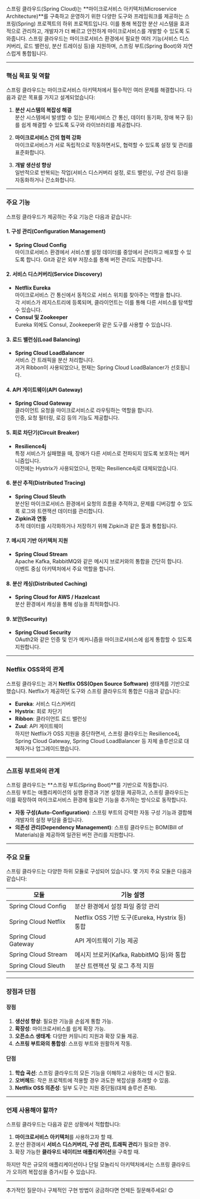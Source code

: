 스프링 클라우드(Spring Cloud)는 **마이크로서비스 아키텍처(Microservice Architecture)**를 구축하고 운영하기 위한 다양한 도구와 프레임워크를 제공하는 스프링(Spring) 프로젝트의 하위 프로젝트입니다. 이를 통해 복잡한 분산 시스템을 효과적으로 관리하고, 개발자가 더 빠르고 안전하게 마이크로서비스를 개발할 수 있도록 도와줍니다. 스프링 클라우드는 마이크로서비스 환경에서 필요한 여러 기능(서비스 디스커버리, 로드 밸런싱, 분산 트레이싱 등)을 지원하며, 스프링 부트(Spring Boot)와 자연스럽게 통합됩니다.

---

### 핵심 목표 및 역할
스프링 클라우드는 마이크로서비스 아키텍처에서 필수적인 여러 문제를 해결합니다. 다음과 같은 목표를 가지고 설계되었습니다:

1. **분산 시스템의 복잡성 해결**  
   분산 시스템에서 발생할 수 있는 문제(서비스 간 통신, 데이터 동기화, 장애 복구 등)를 쉽게 해결할 수 있도록 도구와 라이브러리를 제공합니다.

2. **마이크로서비스 간의 협력 강화**  
   마이크로서비스가 서로 독립적으로 작동하면서도, 협력할 수 있도록 설정 및 관리를 표준화합니다.

3. **개발 생산성 향상**  
   일반적으로 반복되는 작업(서비스 디스커버리 설정, 로드 밸런싱, 구성 관리 등)을 자동화하거나 간소화합니다.

---

### 주요 기능
스프링 클라우드가 제공하는 주요 기능은 다음과 같습니다:

#### 1. **구성 관리(Configuration Management)**  
   - **Spring Cloud Config**  
     마이크로서비스 환경에서 서비스별 설정 데이터를 중앙에서 관리하고 배포할 수 있도록 합니다. Git과 같은 외부 저장소를 통해 버전 관리도 지원합니다.

#### 2. **서비스 디스커버리(Service Discovery)**  
   - **Netflix Eureka**  
     마이크로서비스 간 통신에서 동적으로 서비스 위치를 찾아주는 역할을 합니다.  
     각 서비스가 레지스트리에 등록되며, 클라이언트는 이를 통해 다른 서비스를 탐색할 수 있습니다.
   - **Consul 및 Zookeeper**  
     Eureka 외에도 Consul, Zookeeper와 같은 도구를 사용할 수 있습니다.

#### 3. **로드 밸런싱(Load Balancing)**  
   - **Spring Cloud LoadBalancer**  
     서비스 간 트래픽을 분산 처리합니다.  
     과거 Ribbon이 사용되었으나, 현재는 Spring Cloud LoadBalancer가 선호됩니다.

#### 4. **API 게이트웨이(API Gateway)**  
   - **Spring Cloud Gateway**  
     클라이언트 요청을 마이크로서비스로 라우팅하는 역할을 합니다.  
     인증, 요청 필터링, 로깅 등의 기능도 제공합니다.

#### 5. **회로 차단기(Circuit Breaker)**  
   - **Resilience4j**  
     특정 서비스가 실패했을 때, 장애가 다른 서비스로 전파되지 않도록 보호하는 메커니즘입니다.  
     이전에는 Hystrix가 사용되었으나, 현재는 Resilience4j로 대체되었습니다.

#### 6. **분산 추적(Distributed Tracing)**  
   - **Spring Cloud Sleuth**  
     분산된 마이크로서비스 환경에서 요청의 흐름을 추적하고, 문제를 디버깅할 수 있도록 로그와 트랜잭션 데이터를 관리합니다.
   - **Zipkin과 연동**  
     추적 데이터를 시각화하거나 저장하기 위해 Zipkin과 같은 툴과 통합됩니다.

#### 7. **메시지 기반 아키텍처 지원**  
   - **Spring Cloud Stream**  
     Apache Kafka, RabbitMQ와 같은 메시지 브로커와의 통합을 간단히 합니다.  
     이벤트 중심 아키텍처에서 주요 역할을 합니다.

#### 8. **분산 캐싱(Distributed Caching)**  
   - **Spring Cloud for AWS / Hazelcast**  
     분산 환경에서 캐싱을 통해 성능을 최적화합니다.

#### 9. **보안(Security)**  
   - **Spring Cloud Security**  
     OAuth2와 같은 인증 및 인가 메커니즘을 마이크로서비스에 쉽게 통합할 수 있도록 지원합니다.

---

### Netflix OSS와의 관계
스프링 클라우드는 과거 **Netflix OSS(Open Source Software)** 생태계를 기반으로 했습니다. Netflix가 제공하던 도구와 스프링 클라우드의 통합은 다음과 같습니다:
- **Eureka**: 서비스 디스커버리
- **Hystrix**: 회로 차단기
- **Ribbon**: 클라이언트 로드 밸런싱
- **Zuul**: API 게이트웨이  
하지만 Netflix가 OSS 지원을 중단하면서, 스프링 클라우드는 Resilience4j, Spring Cloud Gateway, Spring Cloud LoadBalancer 등 자체 솔루션으로 대체하거나 업그레이드했습니다.

---

### 스프링 부트와의 관계
스프링 클라우드는 **스프링 부트(Spring Boot)**를 기반으로 작동합니다.  
스프링 부트는 애플리케이션의 실행 환경과 기본 설정을 제공하고, 스프링 클라우드는 이를 확장하여 마이크로서비스 환경에 필요한 기능을 추가하는 방식으로 동작합니다.

- **자동 구성(Auto-Configuration)**: 스프링 부트의 강력한 자동 구성 기능과 결합해 개발자의 설정 부담을 줄입니다.
- **의존성 관리(Dependency Management)**: 스프링 클라우드는 BOM(Bill of Materials)을 제공하여 일관된 버전 관리를 지원합니다.

---

### 주요 모듈
스프링 클라우드는 다양한 하위 모듈로 구성되어 있습니다. 몇 가지 주요 모듈은 다음과 같습니다:

| 모듈                 | 기능 설명                                                                 |
|----------------------|------------------------------------------------------------------------|
| Spring Cloud Config  | 분산 환경에서 설정 파일 중앙 관리                                            |
| Spring Cloud Netflix| Netflix OSS 기반 도구(Eureka, Hystrix 등) 통합                              |
| Spring Cloud Gateway| API 게이트웨이 기능 제공                                                    |
| Spring Cloud Stream | 메시지 브로커(Kafka, RabbitMQ 등)와 통합                                    |
| Spring Cloud Sleuth | 분산 트랜잭션 및 로그 추적 지원                                             |

---

### 장점과 단점
#### 장점
1. **생산성 향상**: 필요한 기능을 손쉽게 통합 가능.
2. **확장성**: 마이크로서비스를 쉽게 확장 가능.
3. **오픈소스 생태계**: 다양한 커뮤니티 지원과 확장 모듈 제공.
4. **스프링 부트와의 통합성**: 스프링 부트와 원활하게 작동.

#### 단점
1. **학습 곡선**: 스프링 클라우드의 모든 기능을 이해하고 사용하는 데 시간 필요.
2. **오버헤드**: 작은 프로젝트에 적용할 경우 과도한 복잡성을 초래할 수 있음.
3. **Netflix OSS 의존성**: 일부 도구는 지원 중단됨(대체 솔루션 존재).

---

### 언제 사용해야 할까?
스프링 클라우드는 다음과 같은 상황에서 적합합니다:
1. **마이크로서비스 아키텍처**를 사용하고자 할 때.
2. 분산 환경에서 **서비스 디스커버리, 구성 관리, 트래픽 관리**가 필요한 경우.
3. 확장 가능한 **클라우드 네이티브 애플리케이션**을 구축할 때.

하지만 작은 규모의 애플리케이션이나 단일 모놀리식 아키텍처에서는 스프링 클라우드가 오히려 복잡성을 증가시킬 수 있습니다.

---

추가적인 질문이나 구체적인 구현 방법이 궁금하다면 언제든 질문해주세요! 😊